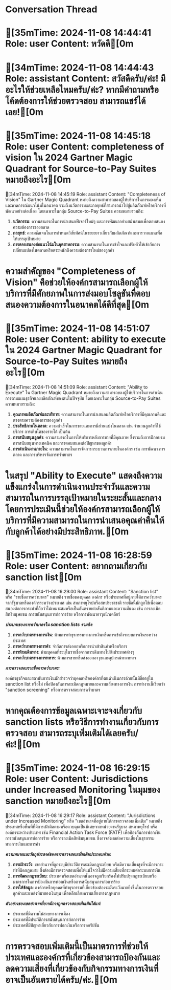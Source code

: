 # Conversation Thread

[35mTime: 2024-11-08 14:44:41
Role: user
Content: หวัดดี[0m
==================================================
[34mTime: 2024-11-08 14:44:43
Role: assistant
Content: สวัสดีครับ/ค่ะ! มีอะไรให้ช่วยเหลือไหมครับ/ค่ะ? หากมีคำถามหรือโค้ดต้องการให้ช่วยตรวจสอบ สามารถแชร์ได้เลย![0m
==================================================
[35mTime: 2024-11-08 14:45:18
Role: user
Content: completeness of vision ใน 2024 Gartner Magic Quadrant for Source-to-Pay Suites หมายถึงอะไร[0m
==================================================
[34mTime: 2024-11-08 14:45:19
Role: assistant
Content: "Completeness of Vision" ใน Gartner Magic Quadrant หมายถึงความสามารถของผู้ให้บริการในการมองเห็นและคาดการณ์แนวโน้มในอนาคต รวมถึงนวัตกรรมและกลยุทธ์ที่สามารถนำไปสู่ผลิตภัณฑ์หรือบริการที่พัฒนาอย่างต่อเนื่อง โดยเฉพาะในกลุ่ม Source-to-Pay Suites ความหมายรวมถึง:

1. **นวัตกรรม**: ความสามารถในการนำเสนอฟีเจอร์ใหม่ๆ และการพัฒนาอย่างสม่ำเสมอเพื่อตอบสนองความต้องการของตลาด
2. **กลยุทธ์**: ความชัดเจนในการกำหนดวิสัยทัศน์ในระยะยาวเกี่ยวกับผลิตภัณฑ์และการวางแผนเพื่อให้บรรลุเป้าหมาย
3. **การตอบสนองต่อแนวโน้มในอุตสาหกรรม**: ความสามารถในการเข้าใจและปรับตัวให้เข้ากับการเปลี่ยนแปลงในตลาดหรือตระหนักถึงความต้องการใหม่ของลูกค้า

ความสำคัญของ "Completeness of Vision" คือช่วยให้องค์กรสามารถเลือกผู้ให้บริการที่มีศักยภาพในการส่งมอบโซลูชันที่ตอบสนองความต้องการในอนาคตได้ดีที่สุด[0m
==================================================
[35mTime: 2024-11-08 14:51:07
Role: user
Content: ability to execute ใน 2024 Gartner Magic Quadrant for Source-to-Pay Suites หมายถึงอะไร[0m
==================================================
[34mTime: 2024-11-08 14:51:09
Role: assistant
Content: "Ability to Execute" ใน Gartner Magic Quadrant หมายถึงความสามารถของผู้ให้บริการในการดำเนินการตามแผนธุรกิจและผลิตภัณฑ์ของตนในปัจจุบัน โดยเฉพาะในกลุ่ม Source-to-Pay Suites ความหมายรวมถึง:

1. **คุณภาพผลิตภัณฑ์และบริการ**: ความสามารถในการนำเสนอผลิตภัณฑ์หรือบริการที่มีคุณภาพดีและตรงตามความต้องการของลูกค้า
2. **ประสิทธิภาพในตลาด**: ความสำเร็จในการขายและการมีส่วนแบ่งในตลาด เช่น จำนวนลูกค้าที่ใช้บริการ การเติบโตของรายได้ เป็นต้น
3. **การสนับสนุนลูกค้า**: ความสามารถในการให้บริการหลังการขายที่มีคุณภาพ ซึ่งรวมถึงการฝึกอบรม การสนับสนุนทางเทคนิค และการตอบสนองต่อปัญหาของลูกค้า
4. **การดำเนินงานภายใน**: ความสามารถในการจัดการกระบวนการภายในองค์กร เช่น การพัฒนา การตลาด และการบริหารจัดการทรัพยากร

ในสรุป "Ability to Execute" แสดงถึงความแข็งแกร่งในการดำเนินงานประจำวันและความสามารถในการบรรลุเป้าหมายในระยะสั้นและกลาง โดยการประเมินนี้ช่วยให้องค์กรสามารถเลือกผู้ให้บริการที่มีความสามารถในการนำเสนอคุณค่าคืนให้กับลูกค้าได้อย่างมีประสิทธิภาพ.[0m
==================================================
[35mTime: 2024-11-08 16:28:59
Role: user
Content: อยากถามเกี่ยวกับ sanction list[0m
==================================================
[34mTime: 2024-11-08 16:29:00
Role: assistant
Content: "Sanction list" หรือ "รายชื่อการคว่ำบาตร" หมายถึง รายชื่อของบุคคล องค์กร หรือประเทศที่อยู่ภายใต้การคว่ำบาตรจากรัฐบาลหรือองค์กรระหว่างประเทศ เช่น สหภาพยุโรปหรือสหประชาชาติ รายชื่อนี้มักถูกใช้เพื่อตอบสนองต่อการกระทำที่ถือว่าไม่เหมาะสมหรือเป็นอันตรายต่อสันติภาพและความมั่นคง เช่น การละเมิดสิทธิมนุษยชน การสนับสนุนการก่อการร้าย หรือการพัฒนาอาวุธนิวเคลียร์

***ประเภทของการคว่ำบาตรใน sanction lists รวมถึง:*** 

1. **การคว่ำบาตรทางการเงิน**: ห้ามการทำธุรกรรมทางการเงินหรือการเข้าถึงระบบการเงินระหว่างประเทศ
2. **การคว่ำบาตรทางการค้า**: จำกัดการส่งออกหรือการนำเข้าสินค้าหรือบริการ
3. **การห้ามเดินทาง**: ห้ามบุคคลที่ระบุในรายชื่อจากการเดินทางไปยังประเทศต่างๆ
4. **การคว่ำบาตรทางการทหาร**: ห้ามการขายหรือส่งออกอาวุธและอุปกรณ์ทางทหาร

***การตรวจสอบรายชื่อการคว่ำบาตร:*** 

องค์กรธุรกิจและสถาบันการเงินมักสำรวจว่าบุคคลหรือองค์กรที่ตนดำเนินการด้วยนั้นมีชื่ออยู่ใน sanction list หรือไม่ เพื่อป้องกันการละเมิดกฎหมายและความเสี่ยงทางการเงิน การทำงานนี้เรียกว่า "sanction screening" หรือการตรวจสอบการคว่ำบาตร

หากคุณต้องการข้อมูลเฉพาะเจาะจงเกี่ยวกับ sanction lists หรือวิธีการทำงานเกี่ยวกับการตรวจสอบ สามารถระบุเพิ่มเติมได้เลยครับ/ค่ะ![0m
==================================================
[35mTime: 2024-11-08 16:29:15
Role: user
Content: Jurisdictions under Increased Monitoring ในมุมของ sanction หมายถึงอะไร[0m
==================================================
[34mTime: 2024-11-08 16:29:17
Role: assistant
Content: "Jurisdictions under Increased Monitoring" หรือ "เขตอำนาจที่อยู่ภายใต้การตรวจสอบเพิ่มเติม" หมายถึง ประเทศหรือพื้นที่ที่มีการเฝ้าติดตามหรือควบคุมเป็นพิเศษจากหน่วยงานรัฐบาล สหภาพยุโรป หรือองค์กรระหว่างประเทศ เช่น Financial Action Task Force (FATF) เพื่อป้องกันการฟอกเงิน การสนับสนุนการก่อการร้าย หรือการละเมิดสิทธิมนุษยชน ซึ่งอาจส่งผลต่อความเสี่ยงในธุรกรรมทางการเงินและการค้า

***ความหมายและวัตถุประสงค์ของการตรวจสอบเพิ่มเติมประกอบด้วย:***

1. **การเฝ้าระวัง**: เขตอำนาจที่ถูกระบุมีประวัติการละเมิดกฎระเบียบ หรือมีความเสี่ยงสูงที่จะมีการกระทำที่ผิดกฎหมาย ซึ่งต้องมีการตรวจสอบเพื่อให้แน่ใจว่าไม่มีความเสี่ยงที่กระทบต่อระบบการเงิน
2. **การพัฒนากฎระเบียบ**: ประเทศหรือเขตอำนาจนั้นอาจถูกเรียกร้องให้ปรับปรุงกฎระเบียบหรือมาตรการในการป้องกันการฟอกเงินหรือการสนับสนุนการก่อการร้าย
3. **การให้ข้อมูล**: องค์กรหรือบุคคลที่ทำธุรกรรมที่เกี่ยวข้องต้องระมัดระวังมากยิ่งขึ้นในการตรวจสอบลูกค้าและแหล่งที่มาของเงินทุน เพื่อหลีกเลี่ยงความเสี่ยงทางกฎหมาย

 ***ตัวอย่างของเขตอำนาจที่อาจมีการถูกตรวจสอบเพิ่มเติมได้แก่:***

- ประเทศที่มีความไม่สงบทางการเมือง
- ประเทศที่มีประวัติการสนับสนุนการก่อการร้าย
- ประเทศที่มีปัญหาเกี่ยวกับการฟอกเงินหรือการคอรัปชัน

การตรวจสอบเพิ่มเติมนี้เป็นมาตรการที่ช่วยให้ประเทศและองค์กรที่เกี่ยวข้องสามารถป้องกันและลดความเสี่ยงที่เกี่ยวข้องกับกิจกรรมทางการเงินที่อาจเป็นอันตรายได้ครับ/ค่ะ.[0m
==================================================
